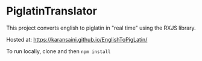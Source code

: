 # PiglatinTranslator

This project converts english to piglatin in "real time" using the RXJS library. 

Hosted at: https://karansaini.github.io/EnglishToPigLatin/

To run locally, clone and then `npm install`

